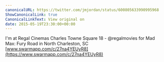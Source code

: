 ```yaml
---
canonicalURL: https://twitter.com/jmjordan/status/600805633990995968
ShowCanonicalLink: true
CanonicalLinkText: View original on
date: 2015-05-19T23:30:00+00:00
---
```

I'm at Regal Cinemas Charles Towne Square 18 - @regalmovies for Mad Max: Fury Road in North Charleston, SC [www.swarmapp.com/c/27na4YEUyR8](https://www.swarmapp.com/c/27na4YEUyR8)